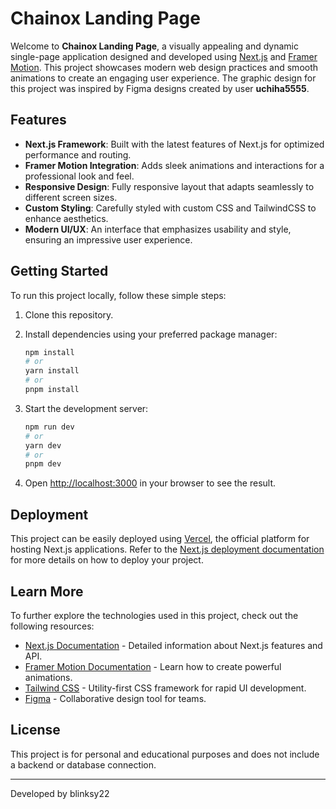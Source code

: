 # Chainox Landing Page

Welcome to **Chainox Landing Page**, a visually appealing and dynamic single-page application designed and developed using [Next.js](https://nextjs.org) and [Framer Motion](https://www.framer.com/motion/). This project showcases modern web design practices and smooth animations to create an engaging user experience. The graphic design for this project was inspired by Figma designs created by user **uchiha5555**.

## Features

- **Next.js Framework**: Built with the latest features of Next.js for optimized performance and routing.
- **Framer Motion Integration**: Adds sleek animations and interactions for a professional look and feel.
- **Responsive Design**: Fully responsive layout that adapts seamlessly to different screen sizes.
- **Custom Styling**: Carefully styled with custom CSS and TailwindCSS to enhance aesthetics.
- **Modern UI/UX**: An interface that emphasizes usability and style, ensuring an impressive user experience.

## Getting Started

To run this project locally, follow these simple steps:

1. Clone this repository.
2. Install dependencies using your preferred package manager:
    ```bash
    npm install
    # or
    yarn install
    # or
    pnpm install
    ```
3. Start the development server:
    ```bash
    npm run dev
    # or
    yarn dev
    # or
    pnpm dev
    ```

4. Open [http://localhost:3000](http://localhost:3000) in your browser to see the result.

## Deployment

This project can be easily deployed using [Vercel](https://vercel.com), the official platform for hosting Next.js applications. Refer to the [Next.js deployment documentation](https://nextjs.org/docs/app/building-your-application/deploying) for more details on how to deploy your project.

## Learn More

To further explore the technologies used in this project, check out the following resources:

- [Next.js Documentation](https://nextjs.org/docs) - Detailed information about Next.js features and API.
- [Framer Motion Documentation](https://www.framer.com/docs/) - Learn how to create powerful animations.
- [Tailwind CSS](https://tailwindcss.com/docs) - Utility-first CSS framework for rapid UI development.
- [Figma](https://www.figma.com) - Collaborative design tool for teams.

## License

This project is for personal and educational purposes and does not include a backend or database connection.

---

Developed by blinksy22
